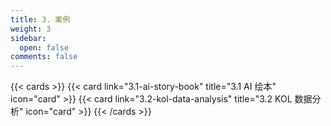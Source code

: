 ```yaml
---
title: 3. 案例
weight: 3
sidebar:
  open: false
comments: false
---
```



{{< cards >}}
  {{< card link="3.1-ai-story-book" title="3.1 AI 绘本" icon="card" >}}
  {{< card link="3.2-kol-data-analysis" title="3.2 KOL 数据分析" icon="card" >}}
{{< /cards >}}

